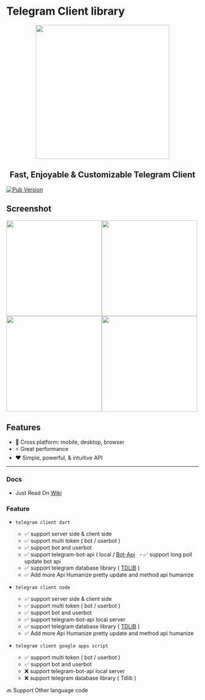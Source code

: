 # Telegram Client library
<p align="center">
  <img src="https://raw.githubusercontent.com/azkadev/telegram_client/main/assets/telegram.png" width="350px">
</p>
<h2 align="center">Fast, Enjoyable & Customizable Telegram Client</h2>

[![Pub Version](https://img.shields.io/pub/v/telegram_client?label=pub.dev&labelColor=333940&logo=dart)](https://pub.dev/packages/telegram_client)

## Screenshot

<img src="https://user-images.githubusercontent.com/82513502/173317680-880af2ef-ba04-4b71-988e-1c5b949b4acb.png" width="250px"><img src="https://user-images.githubusercontent.com/82513502/173317680-880af2ef-ba04-4b71-988e-1c5b949b4acb.png" width="250px"><img src="https://user-images.githubusercontent.com/82513502/173317680-880af2ef-ba04-4b71-988e-1c5b949b4acb.png" width="250px"><img src="https://user-images.githubusercontent.com/82513502/173317680-880af2ef-ba04-4b71-988e-1c5b949b4acb.png" width="250px">



## Features

- 🚀 Cross platform: mobile, desktop, browser
- ⚡ Great performance
- ❤️ Simple, powerful, & intuitive API

---

### Docs

- Just Read On [Wiki](https://github.com/azkadev/telegram_client/wiki)
 
### Feature
- ```telegram client dart```
    - ✅️ support server side & client side
    - ✅️ support multi token ( bot / userbot ) 
    - ✅️ support bot and userbot
    - ✅️ support telegram-bot-api ( local / [Bot-Api](https://core.telegram.org/bots/api#recent-changes )
    - ✅️ support long poll update bot api
    - ✅️ support telegram database library ( [TDLIB](https://github.com/tdlib/td) )
    - ✅️ Add more Api Humanize pretty update and method api humanize
    
- ```telegram client node```
    - ✅️ support server side & client side
    - ✅️ support multi token ( bot / userbot )
    - ✅️ support bot and userbot
    - ✅️ support telegram-bot-api local server
    - ✅️ support telegram database library ( [TDLIB](https://github.com/tdlib/td) )
    - ✅️ Add more Api Humanize pretty update and method api humanize

- ```telegram client google apps script```
    - ✅️ support multi token ( bot / userbot )
    - ✅️ support bot and userbot
    - ❌️ support telegram-bot-api local server
    - ❌️ support telegram database library ( Tdlib )
    
    
🔜️ Support Other language code

